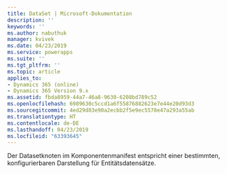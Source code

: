 ```yaml
---
title: DataSet | Microsoft-Dokumentation
description: ''
keywords: ''
ms.author: nabuthuk
manager: kvivek
ms.date: 04/23/2019
ms.service: powerapps
ms.suite: ''
ms.tgt_pltfrm: ''
ms.topic: article
applies_to:
- Dynamics 365 (online)
- Dynamics 365 Version 9.x
ms.assetid: fbda8959-44a7-46a8-9630-6208bd789c52
ms.openlocfilehash: 6989630c5ccd1a6f55876882623e7e44e20d93d3
ms.sourcegitcommit: 4ed29d83e90a2ecbb2f5e9ec5578e47a293a55ab
ms.translationtype: HT
ms.contentlocale: de-DE
ms.lasthandoff: 04/23/2019
ms.locfileid: "63393645"
---
```

Der Datasetknoten im Komponentenmanifest entspricht einer bestimmten, konfigurierbaren Darstellung für Entitätsdatensätze. 
